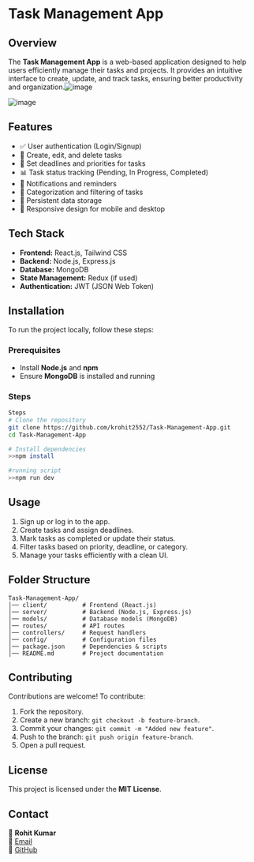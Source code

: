 # Task Management App

## Overview
The **Task Management App** is a web-based application designed to help users efficiently manage their tasks and projects. It provides an intuitive interface to create, update, and track tasks, ensuring better productivity and organization.![image](https://github.com/user-attachments/assets/f7df100a-f40f-4f68-b888-2bcb88ebddf6)

![image](https://github.com/user-attachments/assets/a7f58fd3-2b5b-46f2-9d1d-f32ac4b8bb7d)


## Features
- ✅ User authentication (Login/Signup)
- 📌 Create, edit, and delete tasks
- 📆 Set deadlines and priorities for tasks
- 📊 Task status tracking (Pending, In Progress, Completed)
- 🔔 Notifications and reminders
- 📁 Categorization and filtering of tasks
- 💾 Persistent data storage
- 📱 Responsive design for mobile and desktop

## Tech Stack
- **Frontend:** React.js, Tailwind CSS
- **Backend:** Node.js, Express.js
- **Database:** MongoDB
- **State Management:** Redux (if used)
- **Authentication:** JWT (JSON Web Token)

## Installation
To run the project locally, follow these steps:

### Prerequisites
- Install **Node.js** and **npm**
- Ensure **MongoDB** is installed and running

### Steps
```sh
Steps
# Clone the repository
git clone https://github.com/krohit2552/Task-Management-App.git
cd Task-Management-App

# Install dependencies
>>npm install

#running script
>>npm run dev
```

## Usage
1. Sign up or log in to the app.
2. Create tasks and assign deadlines.
3. Mark tasks as completed or update their status.
4. Filter tasks based on priority, deadline, or category.
5. Manage your tasks efficiently with a clean UI.

## Folder Structure
```
Task-Management-App/
│── client/          # Frontend (React.js)
│── server/          # Backend (Node.js, Express.js)
│── models/          # Database models (MongoDB)
│── routes/          # API routes
│── controllers/     # Request handlers
│── config/          # Configuration files
│── package.json     # Dependencies & scripts
│── README.md        # Project documentation
```

## Contributing
Contributions are welcome! To contribute:
1. Fork the repository.
2. Create a new branch: `git checkout -b feature-branch`.
3. Commit your changes: `git commit -m "Added new feature"`.
4. Push to the branch: `git push origin feature-branch`.
5. Open a pull request.

## License
This project is licensed under the **MIT License**.

## Contact
👤 **Rohit Kumar**  
📧 [Email](mailto:kumarrohit2551997@gmail.com)  
🔗 [GitHub](https://github.com/krohit2552)  

